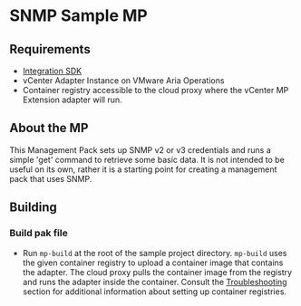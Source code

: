 # SNMP Sample MP

## Requirements
- [Integration SDK](../../README.md#Requirements)
- vCenter Adapter Instance on VMware Aria Operations
- Container registry accessible to the cloud proxy where the vCenter MP Extension adapter will run.
 
## About the MP

This Management Pack sets up SNMP v2 or v3 credentials and runs a simple 'get' command to retrieve some basic data. It is not
intended to be useful on its own, rather it is a starting point for creating a management pack that uses SNMP.

## Building
### Build pak file
- Run `mp-build` at the root of the sample project directory. `mp-build` uses the given container registry to 
  upload a container image that contains the adapter. The cloud proxy pulls the container image from the registry and
  runs the adapter inside the container. Consult the [Troubleshooting](../../doc/troubleshooting_and_faq.md) section for 
  additional information about setting up container registries.

